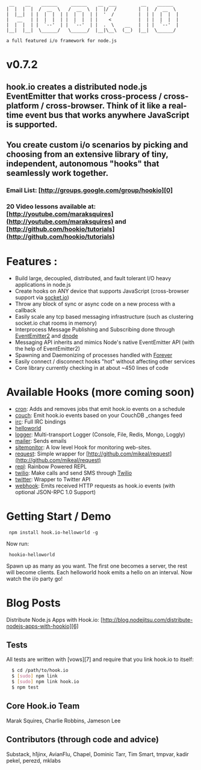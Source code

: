      __    __    ______     ______    __  ___         __    ______   
    |  |  |  |  /  __  \   /  __  \  |  |/  /        |  |  /  __  \  
    |  |__|  | |  |  |  | |  |  |  | |  '  /         |  | |  |  |  | 
    |   __   | |  |  |  | |  |  |  | |    <          |  | |  |  |  | 
    |  |  |  | |  `--'  | |  `--'  | |  .  \    __   |  | |  `--'  | 
    |__|  |__|  \______/   \______/  |__|\__\  (__)  |__|  \______/  

    a full featured i/o framework for node.js
    
# v0.7.2

## hook.io creates a distributed node.js EventEmitter that works cross-process / cross-platform / cross-browser. Think of it like a real-time event bus that works anywhere JavaScript is supported.

## You create custom i/o scenarios by picking and choosing from an extensive library of tiny, independent, autonomous "hooks" that seamlessly work together.

### Email List: [http://groups.google.com/group/hookio][0]

### 20 Video lessons available at: [http://youtube.com/maraksquires](http://youtube.com/maraksquires) and [http://github.com/hookio/tutorials](http://github.com/hookio/tutorials)

# Features :

- Build large, decoupled, distributed, and fault tolerant I/O heavy applications in node.js
- Create hooks on ANY device that supports JavaScript (cross-browser support via [socket.io][1])
- Throw any block of sync or async code on a new process with a callback
- Easily scale any tcp based messaging infrastructure (such as clustering socket.io chat rooms in memory) 
- Interprocess Message Publishing and Subscribing done through [EventEmitter2][2] and [dnode][3]
- Messaging API inherits and mimics Node's native EventEmitter API (with the help of EventEmitter2)
- Spawning and Daemonizing of processes handled with [Forever][4]
- Easily connect / disconnect hooks "hot" without affecting other services
- Core library currently checking in at about ~450 lines of code

# Available Hooks (more coming soon)

- [cron](http://github.com/hookio/cron): Adds and removes jobs that emit hook.io events on a schedule
- [couch](http://github.com/hookio/couch): Emit hook.io events based on your CouchDB _changes feed
- [irc](http://github.com/hookio/irc): Full IRC bindings
- [helloworld](http://github.com/hookio/helloworld)
- [logger](http://github.com/hookio/logger): Multi-transport Logger (Console, File, Redis, Mongo, Loggly)
- [mailer](http://github.com/hookio/mailer): Sends emails
- [sitemonitor](http://github.com/hookio/sitemonitor): A low level Hook for monitoring web-sites.
- [request](http://github.com/hookio/request): Simple wrapper for [http://github.com/mikeal/request](http://github.com/mikeal/request)
- [repl](http://github.com/hookio/repl): Rainbow Powered REPL
- [twilio](http://github.com/hookio/twilio): Make calls and send SMS through [Twilio][5]
- [twitter](http://github.com/hookio/twitter): Wrapper to Twitter API
- [webhook](http://github.com/hookio/webhook): Emits received HTTP requests as hook.io events (with optional JSON-RPC 1.0 Support)

# Getting Start / Demo

     npm install hook.io-helloworld -g

Now run:

     hookio-helloworld
     
Spawn up as many as you want. The first one becomes a server, the rest will become clients. Each helloworld hook emits a hello on an interval. Now watch the i/o party go!     


# Blog Posts

Distribute Node.js Apps with Hook.io: [http://blog.nodejitsu.com/distribute-nodejs-apps-with-hookio][6]

## Tests

All tests are written with [vows][7] and require that you link hook.io to itself:

``` bash
  $ cd /path/to/hook.io
  $ [sudo] npm link
  $ [sudo] npm link hook.io
  $ npm test
```

## Core Hook.io Team

Marak Squires, Charlie Robbins, Jameson Lee

## Contributors (through code and advice)
Substack, h1jinx, AvianFlu, Chapel, Dominic Tarr, Tim Smart, tmpvar, kadir pekel, perezd, mklabs

[0]: http://groups.google.com/group/hookio
[1]: http://socket.io
[2]: https://github.com/hij1nx/EventEmitter2
[3]: http://github.com/SubStack/dnode
[4]: https://github.com/indexzero/forever
[5]: http://www.twilio.com/
[6]: http://blog.nodejitsu.com/distribute-nodejs-apps-with-hookio